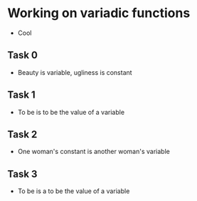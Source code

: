 # Working on variadic functions
* Cool

## Task 0
* Beauty is variable, ugliness is constant

## Task 1
* To be is to be the value of a variable

## Task 2
* One woman's constant is another woman's variable

## Task 3
* To be is a to be the value of a variable
